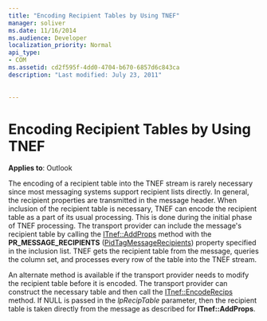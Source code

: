 ```yaml
---
title: "Encoding Recipient Tables by Using TNEF"
manager: soliver
ms.date: 11/16/2014
ms.audience: Developer
localization_priority: Normal
api_type:
- COM
ms.assetid: cd2f595f-4dd0-4704-b670-6857d6c843ca
description: "Last modified: July 23, 2011"
 
 
---
```


# Encoding Recipient Tables by Using TNEF

  
  
**Applies to**: Outlook 
  
The encoding of a recipient table into the TNEF stream is rarely necessary since most messaging systems support recipient lists directly. In general, the recipient properties are transmitted in the message header. When inclusion of the recipient table is necessary, TNEF can encode the recipient table as a part of its usual processing. This is done during the initial phase of TNEF processing. The transport provider can include the message's recipient table by calling the [ITnef::AddProps](itnef-addprops.md) method with the **PR_MESSAGE_RECIPIENTS** ([PidTagMessageRecipients](pidtagmessagerecipients-canonical-property.md)) property specified in the inclusion list. TNEF gets the recipient table from the message, queries the column set, and processes every row of the table into the TNEF stream.
  
An alternate method is available if the transport provider needs to modify the recipient table before it is encoded. The transport provider can construct the necessary table and then call the [ITnef::EncodeRecips](itnef-encoderecips.md) method. If NULL is passed in the  _lpRecipTable_ parameter, then the recipient table is taken directly from the message as described for **ITnef::AddProps**.
  

